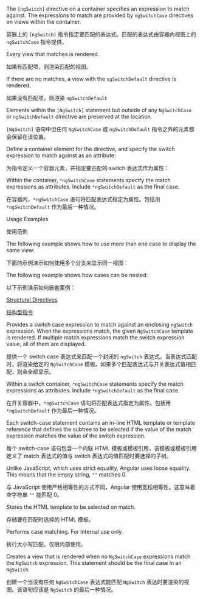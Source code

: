 The `[ngSwitch]` directive on a container specifies an expression to match against.
The expressions to match are provided by `ngSwitchCase` directives on views within the container.

容器上的 `[ngSwitch]` 指令指定要匹配的表达式。匹配的表达式由容器内视图上的 `ngSwitchCase`
指令提供。

Every view that matches is rendered.

如果有匹配项，则渲染匹配的视图。

If there are no matches, a view with the `ngSwitchDefault` directive is rendered.

如果没有匹配项，则渲染 `ngSwitchDefault`

Elements within the `[NgSwitch]` statement but outside of any `NgSwitchCase`
or `ngSwitchDefault` directive are preserved at the location.

`[NgSwitch]` 语句中但任何 `NgSwitchCase` 或 `ngSwitchDefault` 指令之外的元素都会保留在该位置。

Define a container element for the directive, and specify the switch expression
to match against as an attribute:

为指令定义一个容器元素，并指定要匹配的 switch 表达式作为属性：

Within the container, `*ngSwitchCase` statements specify the match expressions
as attributes. Include `*ngSwitchDefault` as the final case.

在容器内，`*ngSwitchCase` 语句将匹配表达式指定为属性。包括用 `*ngSwitchDefault`
作为最后一种情况。

Usage Examples

使用范例

The following example shows how to use more than one case to display the same view:

下面的示例演示如何使用多个分支来显示同一视图：

The following example shows how cases can be nested:

以下示例演示如何嵌套案例：

[Structural Directives](guide/structural-directives)

[结构型指令](guide/structural-directives)

Provides a switch case expression to match against an enclosing `ngSwitch` expression.
When the expressions match, the given `NgSwitchCase` template is rendered.
If multiple match expressions match the switch expression value, all of them are displayed.

提供一个 switch case 表达式来匹配一个封闭的 `ngSwitch` 表达式。当表达式匹配时，将渲染给定的
`NgSwitchCase` 模板。如果多个匹配表达式与开关表达式值相匹配，则会全部显示。

Within a switch container, `*ngSwitchCase` statements specify the match expressions
as attributes. Include `*ngSwitchDefault` as the final case.

在开关容器中，`*ngSwitchCase` 语句将匹配表达式指定为属性。包括用 `*ngSwitchDefault`
作为最后一种情况。

Each switch-case statement contains an in-line HTML template or template reference
that defines the subtree to be selected if the value of the match expression
matches the value of the switch expression.

每个 switch-case 语句包含一个内联 HTML 模板或模板引用，该模板或模板引用定义了 match 表达式的值与
switch 表达式的值匹配时要选择的子树。

Unlike JavaScript, which uses strict equality, Angular uses loose equality.
This means that the empty string, `""` matches 0.

与 JavaScript 使用严格相等性的方式不同，Angular 使用宽松相等性。这意味着空字符串 `""` 能匹配 0。

Stores the HTML template to be selected on match.

存储要在匹配时选择的 HTML 模板。

Performs case matching. For internal use only.

执行大小写匹配。仅限内部使用。

Creates a view that is rendered when no `NgSwitchCase` expressions
match the `NgSwitch` expression.
This statement should be the final case in an `NgSwitch`.

创建一个当没有任何 `NgSwitchCase` 表达式能匹配 `NgSwitch` 表达时要渲染的视图。该语句应该是
`NgSwitch` 的最后一种情况。